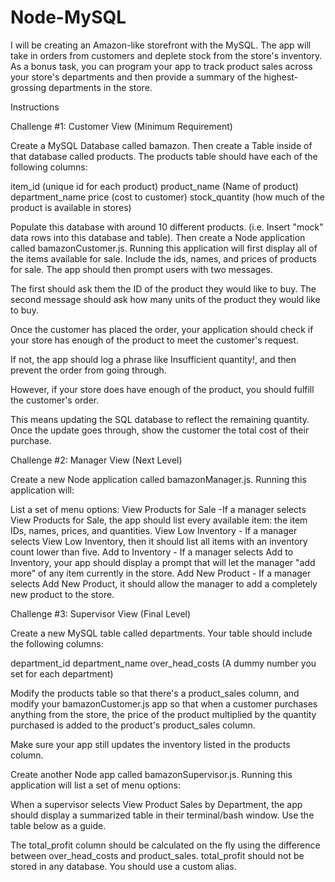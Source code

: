 # Node-MySQL

I will be creating an Amazon-like storefront with the MySQL. The app will take in orders from customers and deplete stock from the store's inventory. As a bonus task, you can program your app to track product sales across your store's departments and then provide a summary of the highest-grossing departments in the store.


Instructions

Challenge #1: Customer View (Minimum Requirement)

Create a MySQL Database called bamazon.
Then create a Table inside of that database called products.
The products table should have each of the following columns:

item_id (unique id for each product)
product_name (Name of product)
department_name
price (cost to customer)
stock_quantity (how much of the product is available in stores)

Populate this database with around 10 different products. (i.e. Insert "mock" data rows into this database and table).
Then create a Node application called bamazonCustomer.js. Running this application will first display all of the items available for sale. Include the ids, names, and prices of products for sale.
The app should then prompt users with two messages.

The first should ask them the ID of the product they would like to buy.
The second message should ask how many units of the product they would like to buy.

Once the customer has placed the order, your application should check if your store has enough of the product to meet the customer's request.

If not, the app should log a phrase like Insufficient quantity!, and then prevent the order from going through.

However, if your store does have enough of the product, you should fulfill the customer's order.

This means updating the SQL database to reflect the remaining quantity.
Once the update goes through, show the customer the total cost of their purchase.


Challenge #2: Manager View (Next Level)

Create a new Node application called bamazonManager.js. Running this application will:

List a set of menu options:
View Products for Sale -If a manager selects View Products for Sale, the app should list every available item: the item IDs, names, prices, and quantities.
View Low Inventory - If a manager selects View Low Inventory, then it should list all items with an inventory count lower than five.
Add to Inventory - If a manager selects Add to Inventory, your app should display a prompt that will let the manager "add more" of any item currently in the store.
Add New Product - If a manager selects Add New Product, it should allow the manager to add a completely new product to the store.


Challenge #3: Supervisor View (Final Level)

Create a new MySQL table called departments. Your table should include the following columns:

department_id
department_name
over_head_costs (A dummy number you set for each department)

Modify the products table so that there's a product_sales column, and modify your bamazonCustomer.js app so that when a customer purchases anything from the store, the price of the product multiplied by the quantity purchased is added to the product's product_sales column.

Make sure your app still updates the inventory listed in the products column.

Create another Node app called bamazonSupervisor.js. Running this application will list a set of menu options:

When a supervisor selects View Product Sales by Department, the app should display a summarized table in their terminal/bash window. Use the table below as a guide.

The total_profit column should be calculated on the fly using the difference between over_head_costs and product_sales. total_profit should not be stored in any database. You should use a custom alias.


